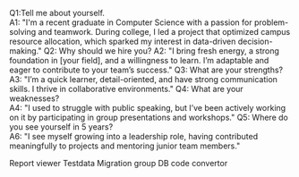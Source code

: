 
Q1:Tell me about yourself.	
A1: "I'm a recent graduate in Computer Science with a passion for problem-solving and teamwork. During college, I led a project that optimized campus resource allocation, which sparked my interest in data-driven decision-making."
Q2: Why should we hire you?	
A2: "I bring fresh energy, a strong foundation in [your field], and a willingness to learn. I’m adaptable and eager to contribute to your team’s success."
Q3: What are your strengths?	
A3: "I’m a quick learner, detail-oriented, and have strong communication skills. I thrive in collaborative environments."
Q4: What are your weaknesses?	
A4: "I used to struggle with public speaking, but I’ve been actively working on it by participating in group presentations and workshops."
Q5: Where do you see yourself in 5 years?	
A6: "I see myself growing into a leadership role, having contributed meaningfully to projects and mentoring junior team members."

Report viewer
Testdata Migration group
DB code convertor
